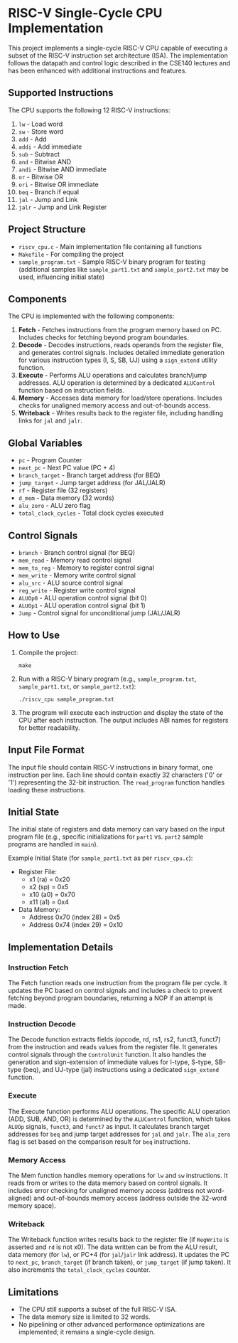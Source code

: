 # RISC-V Single-Cycle CPU Implementation

This project implements a single-cycle RISC-V CPU capable of executing a subset of the RISC-V instruction set architecture (ISA). The implementation follows the datapath and control logic described in the CSE140 lectures and has been enhanced with additional instructions and features.

## Supported Instructions

The CPU supports the following 12 RISC-V instructions:

1.  `lw` - Load word
2.  `sw` - Store word
3.  `add` - Add
4.  `addi` - Add immediate
5.  `sub` - Subtract
6.  `and` - Bitwise AND
7.  `andi` - Bitwise AND immediate
8.  `or` - Bitwise OR
9.  `ori` - Bitwise OR immediate
10. `beq` - Branch if equal
11. `jal` - Jump and Link
12. `jalr` - Jump and Link Register

## Project Structure

- `riscv_cpu.c` - Main implementation file containing all functions
- `Makefile` - For compiling the project
- `sample_program.txt` - Sample RISC-V binary program for testing (additional samples like `sample_part1.txt` and `sample_part2.txt` may be used, influencing initial state)

## Components

The CPU is implemented with the following components:

1.  **Fetch** - Fetches instructions from the program memory based on PC. Includes checks for fetching beyond program boundaries.
2.  **Decode** - Decodes instructions, reads operands from the register file, and generates control signals. Includes detailed immediate generation for various instruction types (I, S, SB, UJ) using a `sign_extend` utility function.
3.  **Execute** - Performs ALU operations and calculates branch/jump addresses. ALU operation is determined by a dedicated `ALUControl` function based on instruction fields.
4.  **Memory** - Accesses data memory for load/store operations. Includes checks for unaligned memory access and out-of-bounds access.
5.  **Writeback** - Writes results back to the register file, including handling links for `jal` and `jalr`.

## Global Variables

- `pc` - Program Counter
- `next_pc` - Next PC value (PC + 4)
- `branch_target` - Branch target address (for BEQ)
- `jump_target` - Jump target address (for JAL/JALR)
- `rf` - Register file (32 registers)
- `d_mem` - Data memory (32 words)
- `alu_zero` - ALU zero flag
- `total_clock_cycles` - Total clock cycles executed

## Control Signals

- `branch` - Branch control signal (for BEQ)
- `mem_read` - Memory read control signal
- `mem_to_reg` - Memory to register control signal
- `mem_write` - Memory write control signal
- `alu_src` - ALU source control signal
- `reg_write` - Register write control signal
- `ALUOp0` - ALU operation control signal (bit 0)
- `ALUOp1` - ALU operation control signal (bit 1)
- `Jump` - Control signal for unconditional jump (JAL/JALR)

## How to Use

1.  Compile the project:
    ```
    make
    ```
   
2.  Run with a RISC-V binary program (e.g., `sample_program.txt`, `sample_part1.txt`, or `sample_part2.txt`):
    ```
    ./riscv_cpu sample_program.txt
    ```
   
3.  The program will execute each instruction and display the state of the CPU after each instruction. The output includes ABI names for registers for better readability.

## Input File Format

The input file should contain RISC-V instructions in binary format, one instruction per line. Each line should contain exactly 32 characters ('0' or '1') representing the 32-bit instruction. The `read_program` function handles loading these instructions.

## Initial State

The initial state of registers and data memory can vary based on the input program file (e.g., specific initializations for `part1` vs. `part2` sample programs are handled in `main`).

Example Initial State (for `sample_part1.txt` as per `riscv_cpu.c`):
- Register File:
  - x1 (ra) = 0x20
  - x2 (sp) = 0x5
  - x10 (a0) = 0x70
  - x11 (a1) = 0x4
- Data Memory:
  - Address 0x70 (index 28) = 0x5
  - Address 0x74 (index 29) = 0x10

## Implementation Details

### Instruction Fetch
The Fetch function reads one instruction from the program file per cycle. It updates the PC based on control signals and includes a check to prevent fetching beyond program boundaries, returning a NOP if an attempt is made.

### Instruction Decode
The Decode function extracts fields (opcode, rd, rs1, rs2, funct3, funct7) from the instruction and reads values from the register file. It generates control signals through the `ControlUnit` function. It also handles the generation and sign-extension of immediate values for I-type, S-type, SB-type (beq), and UJ-type (jal) instructions using a dedicated `sign_extend` function.

### Execute
The Execute function performs ALU operations. The specific ALU operation (ADD, SUB, AND, OR) is determined by the `ALUControl` function, which takes `ALUOp` signals, `funct3`, and `funct7` as input. It calculates branch target addresses for `beq` and jump target addresses for `jal` and `jalr`. The `alu_zero` flag is set based on the comparison result for `beq` instructions.

### Memory Access
The Mem function handles memory operations for `lw` and `sw` instructions. It reads from or writes to the data memory based on control signals. It includes error checking for unaligned memory access (address not word-aligned) and out-of-bounds memory access (address outside the 32-word memory space).

### Writeback
The Writeback function writes results back to the register file (if `RegWrite` is asserted and `rd` is not x0). The data written can be from the ALU result, data memory (for `lw`), or PC+4 (for `jal`/`jalr` link address). It updates the PC to `next_pc`, `branch_target` (if branch taken), or `jump_target` (if jump taken). It also increments the `total_clock_cycles` counter.

## Limitations

- The CPU still supports a subset of the full RISC-V ISA.
- The data memory size is limited to 32 words.
- No pipelining or other advanced performance optimizations are implemented; it remains a single-cycle design.